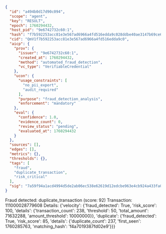 ```json
{
  "id": "a494b0d17d90c094",
  "scope": "agent",
  "key": "RESULT",
  "epoch": 1760294432,
  "host_pid": "9e6742732c60:1",
  "hash": "f7b592253acc81e3e567ad6966a4fd516edda9c028ddbe40ae3147b69ce652bb",
  "cid": "QmV1f7b592253acc81e3e567ad6966a4fd516edda9c0",
  "aicp": {
    "prov": {
      "issuer": "9e6742732c60:1",
      "created_at": 1760294432,
      "method": "automated_fraud_detection",
      "vc_type": "VerifiableCredential"
    },
    "ucon": {
      "usage_constraints": [
        "no_pii_export",
        "audit_required"
      ],
      "purpose": "fraud_detection_analysis",
      "enforcement": "mandatory"
    },
    "eval": {
      "confidence": 1.0,
      "evidence_count": 0,
      "review_status": "pending",
      "evaluated_at": 1760294432
    }
  },
  "sources": [],
  "edges": [],
  "metrics": {},
  "thresholds": {},
  "tags": [
    "fraud",
    "duplicate_transaction",
    "risk_critical"
  ],
  "sig": "7a59f94a1acd4994d5de2ab06ec538e62619d12edcbe963e4cb924a433fa0d3c"
}
```

Fraud detected: duplicate_transaction (score: 92)
Transaction: 111000028779608
Details: {'velocity': {'fraud_detected': True, 'risk_score': 100, 'details': {'transaction_count': 238, 'threshold': 50, 'total_amount': 71632288, 'amount_threshold': 10000000}}, 'duplicate': {'fraud_detected': True, 'risk_score': 85, 'details': {'duplicate_count': 237, 'first_seen': 1760285763, 'matching_hash': 'f4a7019387fd02e9'}}}